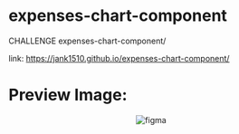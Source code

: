 # expenses-chart-component
CHALLENGE expenses-chart-component/

link:
https://jank1510.github.io/expenses-chart-component/


# Preview Image:
<p align='center'> 
  
  <img src="https://res.cloudinary.com/dz209s6jk/image/upload/q_auto,w_900/Screenshots/xti2ew7h8zmfpxqlpixg.jpg" alt="figma"/>

</p>
